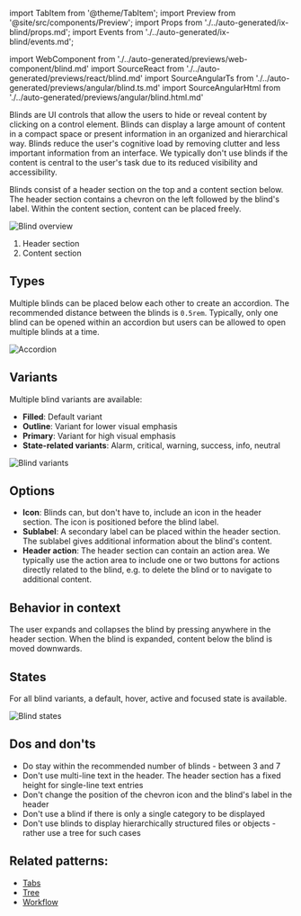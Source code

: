 import TabItem from '@theme/TabItem';
import Preview from '@site/src/components/Preview';
import Props from './../auto-generated/ix-blind/props.md';
import Events from './../auto-generated/ix-blind/events.md';

import WebComponent from './../auto-generated/previews/web-component/blind.md'
import SourceReact from './../auto-generated/previews/react/blind.md'
import SourceAngularTs from './../auto-generated/previews/angular/blind.ts.md'
import SourceAngularHtml from './../auto-generated/previews/angular/blind.html.md'

Blinds are UI controls that allow the users to hide or reveal content by clicking on a control element. Blinds can display a large amount of content in a compact space or present information in an organized and hierarchical way. Blinds reduce the user's cognitive load by removing clutter and less important information from an interface. We typically don't use blinds if the content is central to the user's task due to its reduced visibility and accessibility.

Blinds consist of a header section on the top and a content section below. The header section contains a chevron on the left followed by the blind's label. Within the content section, content can be placed freely.

![Blind overview](https://www.figma.com/file/wEptRgAezDU1z80Cn3eZ0o/iX-Pattern-Illustrations?type=design&node-id=2%3A2&mode=design&t=9faEnH99BaAxqCGM-1)

1. Header section
2. Content section

## Types

Multiple blinds can be placed below each other to create an accordion. The recommended distance between the blinds is `0.5rem`. Typically, only one blind can be opened within an accordion but users can be allowed to open multiple blinds at a time.

![Accordion](https://www.figma.com/file/wEptRgAezDU1z80Cn3eZ0o/iX-Pattern-Illustrations?type=design&node-id=2%3A655&mode=design&t=9faEnH99BaAxqCGM-1)

## Variants
Multiple blind variants are available: 
- **Filled**: Default variant
- **Outline**: Variant for lower visual emphasis
- **Primary**: Variant for high visual emphasis
- **State-related variants**: Alarm, critical, warning, success, info, neutral


![Blind variants](https://www.figma.com/file/wEptRgAezDU1z80Cn3eZ0o/iX-Pattern-Illustrations?type=design&node-id=929%3A47485&mode=design&t=9faEnH99BaAxqCGM-1)


## Options
- **Icon**: Blinds can, but don't have to, include an icon in the header section. The icon is positioned before the blind label.
- **Sublabel**: A secondary label can be placed within the header section. The sublabel gives additional information about the blind's content.
- **Header action**: The header section can contain an action area. We typically use the action area to include one or two buttons for actions directly related to the blind, e.g. to delete the blind or to navigate to additional content.

## Behavior in context

The user expands and collapses the blind by pressing anywhere in the header section. When the blind is expanded, content below the blind is moved downwards.

## States

For all blind variants, a default, hover, active and focused state is available.

![Blind states](https://www.figma.com/file/wEptRgAezDU1z80Cn3eZ0o/iX-Pattern-Illustrations?type=design&node-id=2%3A352&mode=design&t=9faEnH99BaAxqCGM-1)

## Dos and don'ts

- Do stay within the recommended number of blinds - between 3 and 7
- Don't use multi-line text in the header. The header section has a fixed height for single-line text entries 
- Don't change the position of the chevron icon and the blind's label in the header
- Don't use a blind if there is only a single category to be displayed
- Don't use blinds to display hierarchically structured files or objects - rather use a tree for such cases

## Related patterns:

- [Tabs](tabs.md)
- [Tree](tree.md)
- [Workflow](workflow.md)

